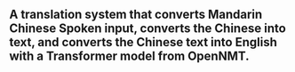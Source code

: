 ## A translation system that converts Mandarin Chinese Spoken input, converts the Chinese into text, and converts the Chinese text into English with a Transformer model from OpenNMT.   
